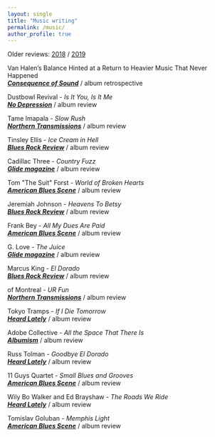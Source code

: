 ```yaml
---
layout: single
title: "Music writing"
permalink: /music/
author_profile: true
---
```

Older reviews: [2018](https://steven.ovadia.org/music/2018) / [2019](https://steven.ovadia.org/music/2019)

Van Halen’s Balance Hinted at a Return to Heavier Music That Never Happened  
[***Consequence of Sound***](hhttps://consequenceofsound.net/2020/01/van-halen-balance-anniversary/) / album retrospective

Dustbowl Revival - *Is It You, Is It Me*  
[***No Depression***](https://www.nodepression.com/album-reviews/dustbowl-revivals-eclectic-blend-adds-up-to-broad-appeal/) / album review	

Tame Imapala - *Slow Rush*  
[***Northern Transmissions***](https://northerntransmissions.com/the-slow-rush-tame-impala/) / album review	

Tinsley Ellis - *Ice Cream in Hell*  
[***Blues Rock Review***](http://bluesrockreview.com/2020/01/tinsley-ellis-ice-cream-in-hell-review.html) / album review	

Cadillac Three - *Country Fuzz*  
[***Glide magazine***](https://glidemagazine.com/239185/the-cadillac-three-get-down-to-business-on-swinging-country-fuzz-album-review/) / album review	

Tom "The Suit" Forst - *World of Broken Hearts*  
[***American Blues Scene***](https://www.americanbluesscene.com/tom-the-suit-forst-world-of-broken-hearts/) / album review	

Jeremiah Johnson - *Heavens To Betsy*  
[***Blues Rock Review***](http://bluesrockreview.com/2020/02/jeremiah-johnson-heavens-to-betsy-review.html) / album review

Frank Bey - *All My Dues Are Paid*  
[***American Blues Scene***](https://www.americanbluesscene.com/all-of-frank-beys-dues-are-paid/) / album review	

G. Love - *The Juice*  
[***Glide magazine***](https://glidemagazine.com/238372/on-the-juice-g-love-gets-glowing-help-from-keb-mo-others-album-review/) / album review	

Marcus King - *El Dorado*  
[***Blues Rock Review***](http://bluesrockreview.com/2020/01/marcus-king-el-dorado-review.html) / album review	

of Montreal - *UR Fun*  
[***Northern Transmissions***](https://northerntransmissions.com/ur-fun-of-montreal/) / album review	

Tokyo Tramps - *If I Die Tomorrow*  
[***Heard Lately***](https://medium.com/heard-lately/heard-lately-24-tokyo-tramps-grunge-up-blues-rock-dcdd84c6e3ee) / album review

Adobe Collective - *All the Space That There Is*  
[***Albumism***](https://www.albumism.com/reviews/the-adobe-collective-all-the-space-that-there-is) / album review	

Russ Tolman - *Goodbye El Dorado*  
[***Heard Lately***](https://medium.com/heard-lately/heard-lately-22-russ-tolman-charms-without-overwhelming-on-goodbye-el-dorado-b833b533644?source=friends_link&sk=634057e8e0ea4dfac6c04aa370885de5) / album review

11 Guys Quartet - *Small Blues and Grooves*  
[***American Blues Scene***](https://www.americanbluesscene.com/11-guys-quartet-small-blues-and-grooves/) / album review

Wily Bo Walker and Ed Brayshaw - *The Roads We Ride*  
[***Heard Lately***](https://medium.com/heard-lately/heard-lately-23-wily-bo-walker-nails-old-school-modernism-9fd2342ec42?sk=dfe1b28d686d73801d8529a18eb5fd68) / album review

Tomislav Goluban - *Memphis Light*  
[***American Blues Scene***](https://www.americanbluesscene.com/tomislav-goluban-memphis-light/) / album review